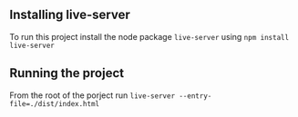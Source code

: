 ## Installing live-server

To run this project install the node package `live-server` using `npm install live-server`

## Running the project
From the root of the porject run `live-server --entry-file=./dist/index.html`
